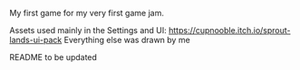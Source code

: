 
My first game for my very first game jam.

Assets used mainly in the Settings and UI: https://cupnooble.itch.io/sprout-lands-ui-pack 
Everything else was drawn by me 

README to be updated
